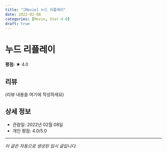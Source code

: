 ```yaml
---
title: "[Movie] 누드 리플레이"
date: 2022-02-08
categories: [Movie, Star-4.0]
draft: true
---
```


# 누드 리플레이

**평점:** ★ 4.0

## 리뷰

(리뷰 내용을 여기에 작성하세요)

## 상세 정보

- 관람일: 2022년 02월 08일
- 개인 평점: 4.0/5.0

---

*이 글은 자동으로 생성된 임시 글입니다.*
